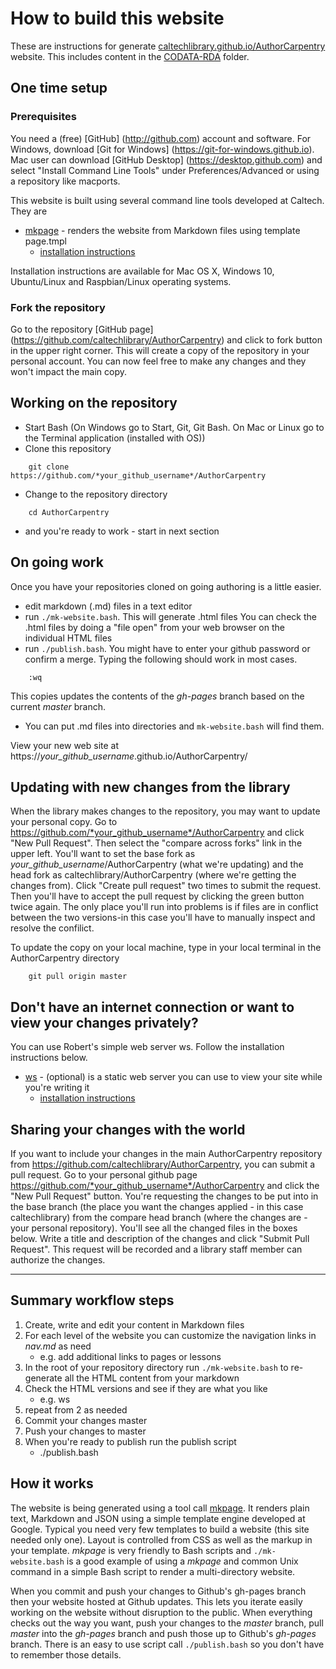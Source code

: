 

# How to build this website

These are instructions for generate [caltechlibrary.github.io/AuthorCarpentry](https://caltechlibrary.github.io/AuthorCarpentry) website.
This includes content in the [CODATA-RDA](CODATA-RDA/) folder.

## One time setup

### Prerequisites

You need a (free) [GitHub] (http://github.com) account and software.  For Windows, download [Git for Windows] (https://git-for-windows.github.io). Mac user can download [GitHub Desktop] (https://desktop.github.com) and select "Install Command Line Tools" under Preferences/Advanced or using a repository like macports.  

This website is built using several command line tools developed at Caltech. They are

+ [mkpage](https://caltechlibrary.github.io/mkpage) - renders the website from Markdown files using template page.tmpl
    + [installation instructions](https://caltechlibrary.github.io/mkpage/install.html)

Installation instructions are available for Mac OS X, Windows 10, Ubuntu/Linux and Raspbian/Linux operating systems.

### Fork the repository

Go to the repository [GitHub page] (https://github.com/caltechlibrary/AuthorCarpentry) and click to fork button in the upper right corner.  This will create a copy of the repository in your personal account.  You can now feel free to make any changes and they won't impact the main copy.

## Working on the repository

+ Start Bash (On Windows go to Start, Git, Git Bash.  On Mac or Linux go to the Terminal application (installed with OS))
+ Clone this repository

```shell
    git clone https://github.com/*your_github_username*/AuthorCarpentry
```

+ Change to the repository directory

```shell
    cd AuthorCarpentry
```
+ and you're ready to work - start in next section

## On going work

Once you have your repositories cloned on going authoring is a little easier. 

+ edit markdown (.md) files in a text editor
+ run  `./mk-website.bash`.  This will generate .html files
You can check the .html files by doing a "file open" from your web browser on the individual HTML files
+ run `./publish.bash`.  You might have to enter your github password or confirm a merge.  Typing the following should work in most cases.

```shell
    :wq
```

This copies updates the contents of the *gh-pages* branch based on the current *master* branch.
+ You can put .md files into directories and `mk-website.bash` will find them.  

View your new web site at https://*your_github_username*.github.io/AuthorCarpentry/ 

## Updating with new changes from the library

When the library makes changes to the repository, you may want to update your personal copy.  Go to https://github.com/*your_github_username*/AuthorCarpentry and click "New Pull Request".  Then select the "compare across forks" link in the upper left.  You'll want to set the base fork as *your_github_username*/AuthorCarpentry (what we're updating) and the head fork as caltechlibrary/AuthorCarpentry (where we're getting the changes from).  Click "Create pull request" two times to submit the request.  Then you'll have to accept the pull request by clicking the green button twice again.  The only place you'll run into problems is if files are in conflict between the two versions-in this case you'll have to manually inspect and resolve the confilict.

To update the copy on your local machine, type in your local terminal in the AuthorCarpentry directory

```shell
    git pull origin master
```

## Don't have an internet connection or want to view your changes privately?

You can use Robert's simple web server ws.  Follow the installation instructions below.

+ [ws](https://caltechlibrary.github.io/ws) - (optional) is a static web server you can use to view your site while you're writing it
    + [installation instructions](https://caltechlibrary.github.io/ws/install.html)

## Sharing your changes with the world

If you want to include your changes in the main AuthorCarpentry repository from https://github.com/caltechlibrary/AuthorCarpentry, you can submit a pull request.  Go to your personal github page https://github.com/*your_github_username*/AuthorCarpentry and click the "New Pull Request" button.  You're requesting the changes to be put into in the base branch (the place you want the changes applied - in this case caltechlibrary) from the compare head branch (where the changes are - your personal repository).  You'll see all the changed files in the boxes below.  Write a title and description of the changes and click "Submit Pull Request".  This request will be recorded and a library staff member can authorize the changes.

---

## Summary workflow steps

1. Create, write and edit your content in Markdown files
2. For each level of the website you can customize the navigation links in *nav.md* as need
    + e.g. add additional links to pages or lessons
3. In the root of your repository directory run `./mk-website.bash` to re-generate all the HTML content from your markdown
4. Check the HTML versions and see if they are what you like
    + e.g. ws
5. repeat from 2 as needed
6. Commit your changes master
7. Push your changes to master
8. When you're ready to publish run the publish script
    + ./publish.bash

## How it works

The website is being generated using a tool call [mkpage](https://caltechlibrary.github.io/mkpage). It renders plain text, Markdown and JSON using a simple template engine developed at Google.  Typical you need very few templates to build a website (this site needed only one). Layout is controlled from CSS as well as the markup in your template. *mkpage* is very friendly to Bash scripts and `./mk-website.bash` is a good example of using a *mkpage* and common Unix command in a simple Bash script to render a multi-directory website.

When you commit and push your changes to Github's gh-pages branch then your website hosted at Github updates. This lets you iterate easily working on the website without disruption to the public. When everything checks out the way you want, push your changes to the *master* branch, pull *master* into the *gh-pages* branch and push those up to Github's *gh-pages* branch. There is an easy to use script call `./publish.bash` so you don't have to remember those details.

